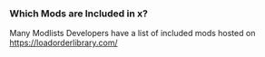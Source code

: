 ### Which Mods are Included in x?
Many Modlists Developers have a list of included mods hosted on https://loadorderlibrary.com/